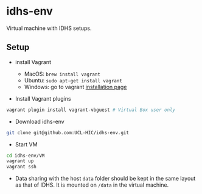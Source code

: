# idhs-env
Virtual machine with IDHS setups. 

## Setup
* install Vagrant
  * MacOS: `brew install vagrant`
  * Ubuntu: `sudo apt-get install vagrant`
  * Windows: go to vagrant [installation page](https://www.vagrantup.com/downloads.html)

* Install Vagrant plugins
```bash
vagrant plugin install vagrant-vbguest # Virtual Box user only
```

* Download idhs-env
```bash
git clone git@github.com:UCL-HIC/idhs-env.git
```

* Start VM
```bash
cd idhs-env/VM
vagrant up
vagrant ssh
```

* Data sharing with the host
`data` folder should be kept in the same layout as that of IDHS. It is mounted on `/data` in the virtual machine. 
